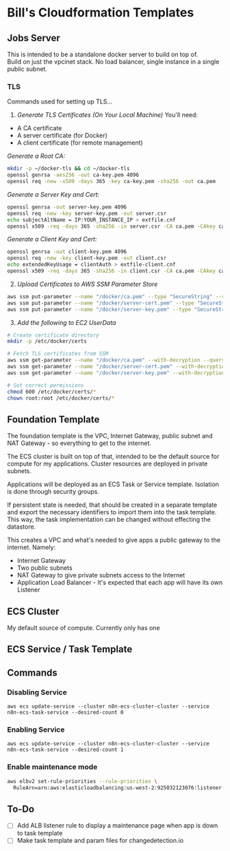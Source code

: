 # Bill's Cloudformation Templates

## Jobs Server
This is intended to be a standalone docker server to build on top of.  
Build on just the vpcinet stack. No load balancer, single instance in a single public subnet.  

### TLS
Commands used for setting up TLS...

1. *Generate TLS Certificates (On Your Local Machine)*
You'll need:
 - A CA certificate
 - A server certificate (for Docker)
 - A client certificate (for remote management)

*Generate a Root CA:*
```bash
mkdir -p ~/docker-tls && cd ~/docker-tls
openssl genrsa -aes256 -out ca-key.pem 4096
openssl req -new -x509 -days 365 -key ca-key.pem -sha256 -out ca.pem
```

*Generate a Server Key and Cert:*
```bash
openssl genrsa -out server-key.pem 4096
openssl req -new -key server-key.pem -out server.csr
echo subjectAltName = IP:YOUR_INSTANCE_IP > extfile.cnf
openssl x509 -req -days 365 -sha256 -in server.csr -CA ca.pem -CAkey ca-key.pem -CAcreateserial -out server-cert.pem -extfile extfile.cnf
```

*Generate a Client Key and Cert:*
```bash
openssl genrsa -out client-key.pem 4096
openssl req -new -key client-key.pem -out client.csr
echo extendedKeyUsage = clientAuth > extfile-client.cnf
openssl x509 -req -days 365 -sha256 -in client.csr -CA ca.pem -CAkey ca-key.pem -CAcreateserial -out client-cert.pem -extfile extfile-client.cnf
```

2. *Upload Certificates to AWS SSM Parameter Store*
```bash
aws ssm put-parameter --name "/docker/ca.pem" --type "SecureString" --value "$(cat ca.pem)"
aws ssm put-parameter --name "/docker/server-cert.pem" --type "SecureString" --value "$(cat server-cert.pem)"
aws ssm put-parameter --name "/docker/server-key.pem" --type "SecureString" --value "$(cat server-key.pem)"
```

3. *Add the following to EC2 UserData*
```bash
# Create certificate directory
mkdir -p /etc/docker/certs

# Fetch TLS certificates from SSM
aws ssm get-parameter --name "/docker/ca.pem" --with-decryption --query "Parameter.Value" --output text > /etc/docker/certs/ca.pem
aws ssm get-parameter --name "/docker/server-cert.pem" --with-decryption --query "Parameter.Value" --output text > /etc/docker/certs/server-cert.pem
aws ssm get-parameter --name "/docker/server-key.pem" --with-decryption --query "Parameter.Value" --output text > /etc/docker/certs/server-key.pem

# Set correct permissions
chmod 600 /etc/docker/certs/*
chown root:root /etc/docker/certs/*
```

## Foundation Template
The foundation template is the VPC, Internet Gateway, public subnet and NAT Gateway - so 
everything to get to the internet.

The ECS cluster is built on top of that, intended to be the default source for compute for my 
applications. Cluster resources are deployed in private subnets.

Applications will be deployed as an ECS Task or Service template. Isolation is done through security 
groups.

If persistent state is needed, that should be created in a separate template and export the 
necessary identifiers to import them into the task template. This way, the task implementation can 
be changed without effecting the datastore.

This creates a VPC and what's needed to give apps a public gateway to the internet.
Namely:
- Internet Gateway
- Two public subnets
- NAT Gateway to give private subnets access to the Internet
- Application Load Balancer - It's expected that each app will have its own Listener

## ECS Cluster
My default source of compute. Currently only has one

## ECS Service / Task Template

## Commands
### Disabling Service 
```
aws ecs update-service --cluster n8n-ecs-cluster-cluster --service n8n-ecs-task-service --desired-count 0
```
### Enabling Service
```
aws ecs update-service --cluster n8n-ecs-cluster-cluster --service n8n-ecs-task-service --desired-count 1
```
### Enable maintenance mode
```bash
aws elbv2 set-rule-priorities --rule-priorities \
  RuleArn=arn:aws:elasticloadbalancing:us-west-2:925032123076:listener-rule/app/founda-Appli-PuYPyboNP4Rc/0d5aab57c40cddc1/c16dcddef6a189c5/1e5763ff40f168ba,Priority=101
```

## To-Do
- [ ] Add ALB listener rule to display a maintenance page when app is down to task template
- [ ] Make task template and param files for changedetection.io
